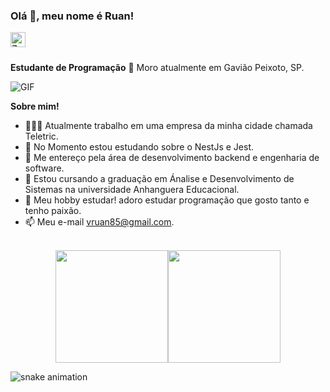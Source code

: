 
<h3 title="hehehe"> Olá 👋, meu nome é Ruan!</h3>

<a href="https://www.linkedin.com/in/ruan-victor-rateira/">
  <img align="left" alt="Zamran's LinkdeIn" width="24px" src="https://cdn.jsdelivr.net/npm/simple-icons@v3/icons/linkedin.svg" />
</a>

<br />
<br />

**Estudante de Programação** 🚀 Moro atualmente em Gavião Peixoto, SP.
 <!-- Currently, I'm a Community Team Member 🙍🏽‍♂️ [@CallmeMehdi](https://github.com/CallmeMehdi), Kaggler 👨🏽‍💻 [@Kaggle](https://www.kaggle.com/mehdimabrouki), and an Artificial Intelligence intern 👨🏽‍💼.  -->

<img align="center" alt="GIF" src="https://i.pinimg.com/originals/e4/26/70/e426702edf874b181aced1e2fa5c6cde.gif" />

<br />

**Sobre mim!**

- 👨🏽‍💻 Atualmente trabalho em uma empresa da minha cidade chamada Teletric.
- 🌱 No Momento estou estudando sobre o NestJs e Jest.
- 🤔 Me entereço pela área de desenvolvimento backend e engenharia de software.
- 💼 Estou cursando a graduação em Ánalise e Desenvolvimento de Sistemas na universidade Anhanguera Educacional.
- 💬 Meu hobby estudar! adoro estudar programação que gosto tanto e tenho paixão.
- 📫 Meu e-mail [vruan85@gmail.com](mailto:vruan85@gmail.com).

 <br />
  
<div style="display: flex; align-items: center; flex-direction: row; justify-content: center">
  <img height="180em" src="https://github-readme-stats.vercel.app/api?username=ruanvsrateira&show_icons=true&theme=react&include_all_commits=true&count_private=true"/>
  
  <img height="180em" src="https://github-readme-stats.vercel.app/api/top-langs/?username=ruanvsrateira&layout=compact&langs_count=7&theme=react" />
  </div>

<div>
    
![snake animation](https://github.com/ruanvsrateira/ruanvsrateira/blob/output/github-contribution-grid-snake.svg)    

</div>
